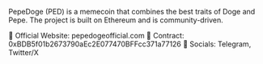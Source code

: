 PepeDoge (PED) is a memecoin that combines the best traits of Doge and Pepe.
The project is built on Ethereum and is community-driven.

🔗 Official Website: pepedogeofficial.com
📜 Contract: 0xBDB5f01b2673790aEc2E077470BFFcc371a77126
📢 Socials: Telegram, Twitter/X
